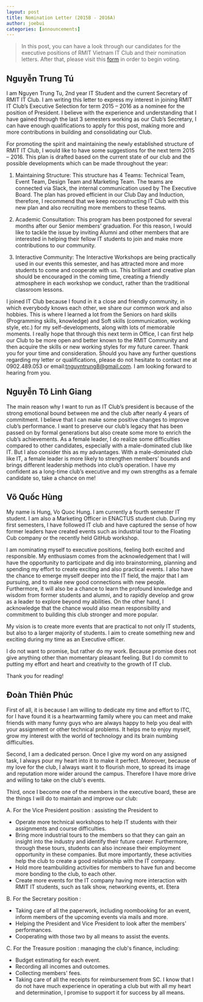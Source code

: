 ```yaml
---
layout: post
title: Nomination Letter (2015B - 2016A)
author: joebui
categories: [announcements]
---
```


> In this post, you can have a look through our candidates for the executive positions of RMIT Vietnam
> IT Club and their nomination letters. After that, please visit this [form](http://goo.gl/1qIQdz) in 
> order to begin voting.

## Nguyễn Trung Tú
I am Nguyen Trung Tu, 2nd year IT Student and the current Secretary of RMIT IT Club. I am writing this 
letter to express my interest in joining RMIT IT Club’s Executive Selection for term 2015 – 2016 as a 
nominee for the position of President. I believe with the experience and understanding that I have gained 
through the last 3 semesters working as our Club’s Secretary, I can have enough qualifications to apply for
 this post, making more and more contributions in building and consolidating our Club.

For promoting the spirit and maintaining the newly established structure of RMIT IT Club, I would like to 
have some suggestions for the next term 2015 – 2016. This plan is drafted based on the current state of 
our club and the possible developments which can be made throughout the year:

1. Maintaining Structure: This structure has 4 Teams: Technical Team, Event Team, Design Team and Marketing
 Team. The teams are connected via Slack, the internal communication used by The Executive Board. The plan 
 has proved efficient in our Club Day and Induction, therefore, I recommend that we keep reconstructing IT 
 Club with this new plan and also recruiting more members to these teams.

2. Academic Consultation: This program has been postponed for several months after our Senior members’ graduation.
 For this reason, I would like to tackle the issue by inviting Alumni and other members that are interested in 
 helping their fellow IT students to join and make more contributions to our community.

3. Interactive Community: The Interactive Workshops are being practically used in our events this semester, and 
has attracted more and more students to come and cooperate with us. This brilliant and creative plan should be encouraged in the coming time, 
creating a friendly atmosphere in each workshop we conduct, rather than the traditional classroom lessons.

I joined IT Club because I found in it a close and friendly community, in which everybody knows each other, we 
share our common work and also hobbies. This is where I learned a lot from the Seniors on hard skills (Programming
 skills, knowledge) and Soft skills (communication, working style, etc.) for my self-developments, along with lots 
 of memorable moments. I really hope that through this next term in Office, I can first help our Club to be more open
  and better known to the RMIT Community and then acquire the skills or new working styles for my future career.
Thank you for your time and consideration. Should you have any further questions regarding my letter or qualifications,
 please do not hesitate to contact me at 0902.489.053 or email:tnguyntrung8@gmail.com. I am looking forward to hearing from you.

## Nguyễn Tô Linh Giang
The main reason why I want to run as IT Club’s president is because of the strong emotional bound between me and the club after
nearly 4 years of commitment. I believe that I can make some positive changes to improve club’s performance. I want to preserve our
 club’s legacy that has been passed on by formal generations but also create some more to enrich the club’s achievements.  As a female
  leader, I do realize some difficulties compared to other candidates, especially with a male-dominated club like IT. But I also
   consider this as my advantages. With a male-dominated club like IT, a female leader is more likely to strengthen members’ bounds
    and brings different leadership methods into club’s operation. I have my confident as a long-time club’s executive and my own 
    strengths as a female candidate so, take a chance on me!

## Võ Quốc Hùng
My name is Hung, Vo Quoc Hung. I am currently a fourth semester IT student. I am also a Marketing Officer in ENACTUS student club. 
During my first semesters, I have followed IT club and have captured the sense of how former leaders have created events such as 
industrial tour to the Floating Cub company or the recently held GitHub workshop.

I am nominating myself to executive positions, feeling both excited and responsible. My enthusiasm comes from the acknowledgement that 
I will have the opportunity to participate and dig into brainstorming, planning and spending my effort to create exciting and also
 practical events. I also have the chance to emerge myself deeper into the IT field, the major that I am pursuing, and to make new good
  connections with new people. Furthermore, it will also be a chance to learn the profound knowledge and wisdom from former students and
   alumni, and to rapidly develop and grow as a leader to explore beyond my abilities. On the other hand, I acknowledge that the chance 
   would also mean responsibility and commitment to building this club stronger and more popular.

My vision is to create more events that are practical to not only IT students, but also to a larger majority of students. I aim to create
 something new and exciting during my time as an Executive officer.

I do not want to promise, but rather do my work. Because promise does not give anything other than momentary pleasant feeling.
But I do commit to putting my effort and heart and creativity to the growth of IT club.

Thank you for reading!

## Đoàn Thiên Phúc
First of all, it is because I am willing to dedicate my time and effort to ITC, for I have found it is a heartwarming family 
where you can meet and make friends with many funny guys who are always happy to help you deal with your assignment or other 
technical problems. It helps me to enjoy myself, grow my interest with the world of technology and its brain numbing difficulties.

Second, I am a dedicated person. Once I give my word on any assigned task, I always
pour my heart into it to make it perfect. Moreover, because of my love for the club, I always want it to flourish more, to spread 
its image and reputation more wider around the campus. Therefore I have more drive and willing to take on the club's events.

Third, once I become one of the members in the executive board, these are the things I
will do to maintain and improve our club:

A. For the Vice President position : assisting the President to
-    Operate more technical workshops to help IT students with their assignments and course difficulties.
-    Bring more industrial tours to the members so that they can gain an insight into the industry and identify
 their future career. Furthermore, through these tours, students can also increase their employment opportunity
  in these companies. But more importantly, these activities help the club to create a good relationship with the IT company.
-    Hold more teambuilding activities for members to have fun and become more bonding to the club, to each other.
-    Create more events for the IT company having more interaction with RMIT IT students, such as talk show, networking events, et. Etera

B. For the Secretary position :
-    Taking care of all the paperwork, including roombooking for an event, inform members of the upcoming events via mails and more.
-    Helping the President and Vice President to look after the members' performances.
-    Cooperating with those two by all means to assist the events.

C. For the Treasure position : managing the club's finance, including:
-    Budget estimating for each event.
-    Recording all incomes and outcomes.
-    Collecting members' fees.
-    Taking care of all the receipts for reimbursement from SC. I know that I do not have much experience in operating a club but with all my heart and
determination, I promise to support it for success by all means.


